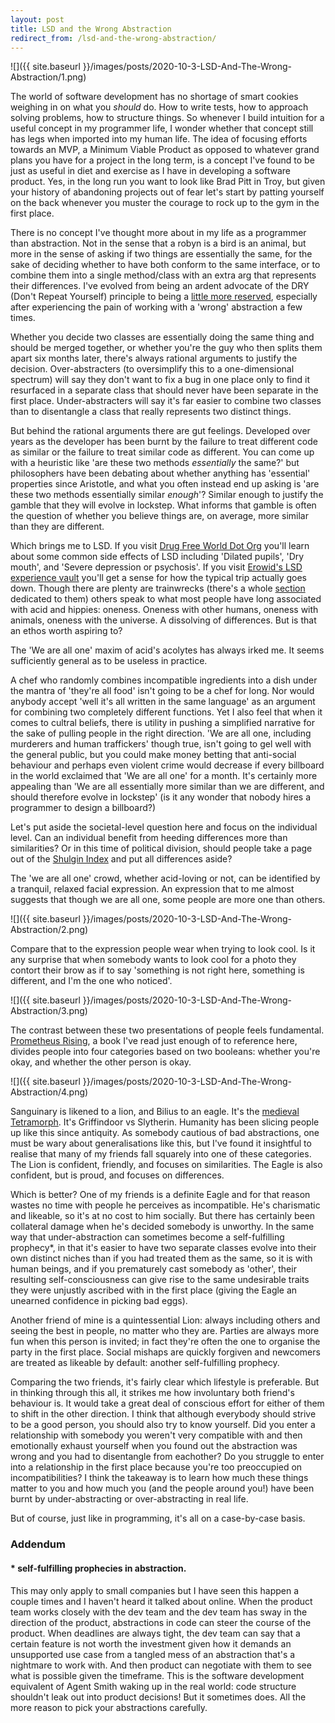 ```yaml
---
layout: post
title: LSD and the Wrong Abstraction
redirect_from: /lsd-and-the-wrong-abstraction/
---
```


![]({{ site.baseurl }}/images/posts/2020-10-3-LSD-And-The-Wrong-Abstraction/1.png)

The world of software development has no shortage of smart cookies weighing in on what you _should_ do. How to write tests, how to approach solving problems, how to structure things. So whenever I build intuition for a useful concept in my programmer life, I wonder whether that concept still has legs when imported into my human life. The idea of focusing efforts towards an MVP, a Minimum Viable Product as opposed to whatever grand plans you have for a project in the long term, is a concept I've found to be just as useful in diet and exercise as I have in developing a software product. Yes, in the long run you want to look like Brad Pitt in Troy, but given your history of abandoning projects out of fear let's start by patting yourself on the back whenever you muster the courage to rock up to the gym in the first place.

There is no concept I've thought more about in my life as a programmer than abstraction. Not in the sense that a robyn is a bird is an animal, but more in the sense of asking if two things are essentially the same, for the sake of deciding whether to have both conform to the same interface, or to combine them into a single method/class with an extra arg that represents their differences. I've evolved from being an ardent advocate of the DRY (Don't Repeat Yourself) principle to being a [little more reserved](https://jesseduffield.com/beginners-guide-to-abstraction/), especially after experiencing the pain of working with a 'wrong' abstraction a few times.

Whether you decide two classes are essentially doing the same thing and should be merged together, or whether you're the guy who then splits them apart six months later, there's always rational arguments to justify the decision. Over-abstracters (to oversimplify this to a one-dimensional spectrum) will say they don't want to fix a bug in one place only to find it resurfaced in a separate class that should never have been separate in the first place. Under-abstracters will say it's far easier to combine two classes than to disentangle a class that really represents two distinct things.

But behind the rational arguments there are gut feelings. Developed over years as the developer has been burnt by the failure to treat different code as similar or the failure to treat similar code as different. You can come up with a heuristic like 'are these two methods _essentially_ the same?' but philosophers have been debating about whether anything has 'essential' properties since Aristotle, and what you often instead end up asking is 'are these two methods essentially similar _enough_'? Similar enough to justify the gamble that they will evolve in lockstep. What informs that gamble is often the question of whether you believe things are, on average, more similar than they are different.

Which brings me to LSD. If you visit [Drug Free World Dot Org](https://www.drugfreeworld.org/drugfacts/lsd/the-harmful-effects-of-lsd.html) you'll learn about some common side effects of LSD including 'Dilated pupils', 'Dry mouth', and 'Severe depression or psychosis'. If you visit [Erowid's LSD experience vault](https://www.erowid.org/experiences/subs/exp_LSD.shtml) you'll get a sense for how the typical trip actually goes down. Though there are plenty are trainwrecks (there's a whole [section](https://www.erowid.org/experiences/subs/exp_LSD_Train_Wrecks_Trip_Disasters.shtml) dedicated to them) others speak to what most people have long associated with acid and hippies: oneness. Oneness with other humans, oneness with animals, oneness with the universe. A dissolving of differences. But is that an ethos worth aspiring to?

The 'We are all one' maxim of acid's acolytes has always irked me. It seems sufficiently general as to be useless in practice.

A chef who randomly combines incompatible ingredients into a dish under the mantra of 'they're all food' isn't going to be a chef for long. Nor would anybody accept 'well it's all written in the same language' as an argument for combining two completely different functions. Yet I also feel that when it comes to cultral beliefs, there is utility in pushing a simplified narrative for the sake of pulling people in the right direction. 'We are all one, including murderers and human traffickers' though true, isn't going to gel well with the general public, but you could make money betting that anti-social behaviour and perhaps even violent crime would decrease if every billboard in the world exclaimed that 'We are all one' for a month. It's certainly more appealing than 'We are all essentially more similar than we are different, and should therefore evolve in lockstep' (is it any wonder that nobody hires a programmer to design a billboard?)

Let's put aside the societal-level question here and focus on the individual level. Can an individual benefit from heeding differences more than similarities? Or in this time of political division, should people take a page out of the [Shulgin Index](https://www.goodreads.com/book/show/11505592-the-shulgin-index-volume-one) and put all differences aside?

The 'we are all one' crowd, whether acid-loving or not, can be identified by a tranquil, relaxed facial expression. An expression that to me almost suggests that though we are all one, some people are more one than others.

![]({{ site.baseurl }}/images/posts/2020-10-3-LSD-And-The-Wrong-Abstraction/2.png)

Compare that to the expression people wear when trying to look cool. Is it any surprise that when somebody wants to look cool for a photo they contort their brow as if to say 'something is not right here, something is different, and I'm the one who noticed'.

![]({{ site.baseurl }}/images/posts/2020-10-3-LSD-And-The-Wrong-Abstraction/3.png)

The contrast between these two presentations of people feels fundamental. [Prometheus Rising](http://sixcrows.org/library/PromethiusRisingByRobertAntonWilson.pdf), a book I've read just enough of to reference here, divides people into four categories based on two booleans: whether you're okay, and whether the other person is okay.

![]({{ site.baseurl }}/images/posts/2020-10-3-LSD-And-The-Wrong-Abstraction/4.png)

Sanguinary is likened to a lion, and Bilius to an eagle. It's the [medieval Tetramorph](https://en.wikipedia.org/wiki/Tetramorph). It's Griffindoor vs Slytherin. Humanity has been slicing people up like this since antiquity. As somebody cautious of bad abstractions, one must be wary about generalisations like this, but I've found it insightful to realise that many of my friends fall squarely into one of these categories. The Lion is confident, friendly, and focuses on similarities. The Eagle is also confident, but is proud, and focuses on differences.

Which is better? One of my friends is a definite Eagle and for that reason wastes no time with people he perceives as incompatible. He's charismatic and likeable, so it's at no cost to him socially. But there has certainly been collateral damage when he's decided somebody is unworthy. In the same way that under-abstraction can sometimes become a self-fulfilling prophecy\*, in that it's easier to have two separate classes evolve into their own distinct niches than if you had treated them as the same, so it is with human beings, and if you prematurely cast somebody as 'other', their resulting self-consciousness can give rise to the same undesirable traits they were unjustly ascribed with in the first place (giving the Eagle an unearned confidence in picking bad eggs).

Another friend of mine is a quintessential Lion: always including others and seeing the best in people, no matter who they are. Parties are always more fun when this person is invited; in fact they're often the one to organise the party in the first place. Social mishaps are quickly forgiven and newcomers are treated as likeable by default: another self-fulfilling prophecy.

Comparing the two friends, it's fairly clear which lifestyle is preferable. But in thinking through this all, it strikes me how involuntary both friend's behaviour is. It would take a great deal of conscious effort for either of them to shift in the other direction. I think that although everybody should strive to be a good person, you should also try to know yourself. Did you enter a relationship with somebody you weren't very compatible with and then emotionally exhaust yourself when you found out the abstraction was wrong and you had to disentangle from eachother? Do you struggle to enter into a relationship in the first place because you're too preoccupied on incompatibilities? I think the takeaway is to learn how much these things matter to you and how much you (and the people around you!) have been burnt by under-abstracting or over-abstracting in real life.

But of course, just like in programming, it's all on a case-by-case basis.

### Addendum

#### \* self-fulfilling prophecies in abstraction.

This may only apply to small companies but I have seen this happen a couple times and I haven't heard it talked about online. When the product team works closely with the dev team and the dev team has sway in the direction of the product, abstractions in code can steer the course of the product. When deadlines are always tight, the dev team can say that a certain feature is not worth the investment given how it demands an unsupported use case from a tangled mess of an abstraction that's a nightmare to work with. And then product can negotiate with them to see what is possible given the timeframe. This is the software development equivalent of Agent Smith waking up in the real world: code structure shouldn't leak out into product decisions! But it sometimes does. All the more reason to pick your abstractions carefully.
